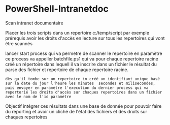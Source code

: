 # PowerShell-Intranetdoc
Scan intranet documentaire

Placer les trois scripts dans un repertoire c:/temp/script   par exemple
prérequis avoir les droits d'accès en lecture  sur tous les repertoires qui vont être scannés

lancer start process qui va permetre de scanner le repertoire en paramètre
  ce process va appeller batchfile.ps1 qui va pour chaque repertoire racine créé un répertoire dans lequell il va inscrire dans un fichier le résultat du parse des fichier et repertoire de chaque repertoire racine.

    dès qu'il tombe sur un repertoire in créé un identifiant unique basé sur la date du jour l'heure les minutes  secondes et milisecondes, puis envoyer en paramètre l'execution du dernier process qui va repertorié les droits d'accès sur chaques repertoires dans un fichier avec le nom de l'id paramètre 

Objectif intégrer ces résultats dans une base de donnée pour pouvoir faire du reporting et avoir un cliché de l'état des fichiers et des droits sur chaques repertoires
